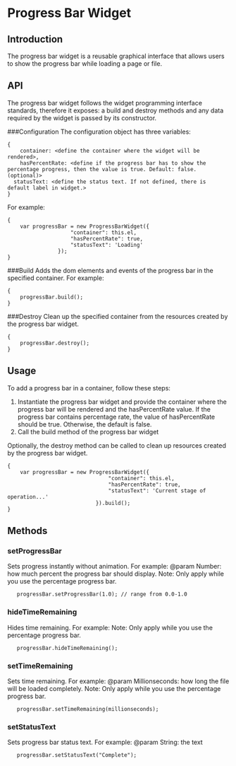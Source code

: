 # Progress Bar Widget


## Introduction
The progress bar widget is a reusable graphical interface that allows users to show the progress bar while loading a page or file. 

## API
The progress bar widget follows the widget programming interface standards, therefore it exposes: a build and destroy methods and any data required by the widget is passed by its constructor.


###Configuration
The configuration object has three variables:

```
{
	container: <define the container where the widget will be rendered>,
	hasPercentRate: <define if the progress bar has to show the percentage progress, then the value is true. Default: false.(optional)>
  statusText: <define the status text. If not defined, there is default label in widget.>
}
```

For example:

```
{
    var progressBar = new ProgressBarWidget({
                    "container": this.el,
                    "hasPercentRate": true,
                    "statusText": 'Loading'
                });
}
```

###Build
Adds the dom elements and events of the progress bar in the specified container. For example:

```
{
    progressBar.build();
}
```

###Destroy
Clean up the specified container from the resources created by the progress bar widget.

```
{
    progressBar.destroy();
}
```

## Usage
To add a progress bar in a container, follow these steps:
1. Instantiate the progress bar widget and provide the container where the progress bar will be rendered and the hasPercentRate value. If the progress bar contains percentage rate, the value of hasPercentRate should be true. Otherwise, the default is false.
2. Call the build method of the progress bar widget

Optionally, the destroy method can be called to clean up resources created by the progress bar widget.

```
{
    var progressBar = new ProgressBarWidget({
                                "container": this.el,
                                "hasPercentRate": true,
                                "statusText": 'Current stage of operation...'
                            }).build();
}
```

## Methods

### setProgressBar
Sets progress instantly without animation. For example:
@param Number: how much percent the progress bar should display.
Note: Only apply while you use the percentage progress bar.

```
   progressBar.setProgressBar(1.0); // range from 0.0-1.0
```

### hideTimeRemaining
Hides time remaining. For example:
Note: Only apply while you use the percentage progress bar.

```
   progressBar.hideTimeRemaining(); 
```

### setTimeRemaining
Sets time remaining. For example:
@param Millionseconds: how long the file will be loaded completely.
Note: Only apply while you use the percentage progress bar.

```
   progressBar.setTimeRemaining(millionseconds); 
```

### setStatusText
Sets progress bar status text. For example:
@param String: the text

```
   progressBar.setStatusText("Complete"); 
```
